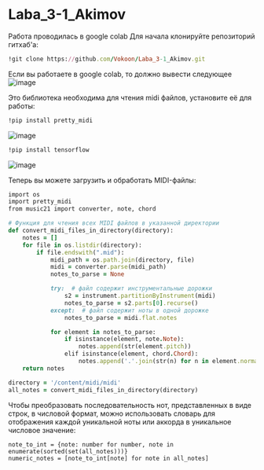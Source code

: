 # Laba_3-1_Akimov
Работа проводилась в google colab
Для начала клонируйте репозиторий гитхаб'а:
```Ruby
!git clone https://github.com/Vokoon/Laba_3-1_Akimov.git
```
Если вы работаете в google colab, то должно вывести следующее
![image](https://github.com/Vokoon/Laba_3-1_Akimov/assets/120046709/ad1c33af-faad-4475-b419-62710aca6738)

Это библиотека необходима для чтения midi файлов, установите её для работы:
```Ruby
!pip install pretty_midi
```
![image](https://github.com/Vokoon/Laba_3-1_Akimov/assets/120046709/ec1d1c8a-4e58-436d-9f96-a10a06a80120)

```Ruby
!pip install tensorflow
```
![image](https://github.com/Vokoon/Laba_3-1_Akimov/assets/120046709/d074ea73-a3ab-479c-9c73-1d16ac646c19)

Теперь вы можете загрузить и обработать MIDI-файлы:
```Ruby
import os
import pretty_midi
from music21 import converter, note, chord

# Функция для чтения всех MIDI файлов в указанной директории
def convert_midi_files_in_directory(directory):
    notes = []
    for file in os.listdir(directory):
        if file.endswith(".mid"):
            midi_path = os.path.join(directory, file)
            midi = converter.parse(midi_path)
            notes_to_parse = None

            try:  # файл содержит инструментальные дорожки
                s2 = instrument.partitionByInstrument(midi)
                notes_to_parse = s2.parts[0].recurse() 
            except:  # файл содержит ноты в одной дорожке
                notes_to_parse = midi.flat.notes

            for element in notes_to_parse:
                if isinstance(element, note.Note):
                    notes.append(str(element.pitch))
                elif isinstance(element, chord.Chord):
                    notes.append('.'.join(str(n) for n in element.normalOrder))
    return notes

directory = '/content/midi/midi'
all_notes = convert_midi_files_in_directory(directory)
```
Чтобы преобразовать последовательность нот, представленных в виде строк, в числовой формат, можно использовать словарь для отображения каждой уникальной ноты или аккорда в уникальное числовое значение:
```Rudy
note_to_int = {note: number for number, note in enumerate(sorted(set(all_notes)))}
numeric_notes = [note_to_int[note] for note in all_notes]
```
